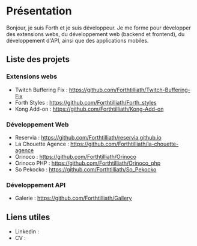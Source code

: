 # Présentation

Bonjour, je suis Forth et je suis développeur. Je me forme pour développer des extensions webs, du développement web (backend et frontend), du développement d'API,  ainsi que des applications mobiles.

## Liste des projets

### Extensions webs

- Twitch Buffering Fix : https://github.com/Forthtilliath/Twitch-Buffering-Fix
- Forth Styles : https://github.com/Forthtilliath/Forth_styles
- Kong Add-on : https://github.com/Forthtilliath/Kong-Add-on

### Développement Web

- Reservia : https://github.com/Forthtilliath/reservia.github.io
- La Chouette Agence : https://github.com/Forthtilliath/la-chouette-agence
- Orinoco : https://github.com/Forthtilliath/Orinoco
- Orinoco PHP : https://github.com/Forthtilliath/Orinoco_php
- So Pekocko : https://github.com/Forthtilliath/So_Pekocko

### Développement API

- Galerie : https://github.com/Forthtilliath/Gallery

## Liens utiles

- Linkedin : 
- CV : 
